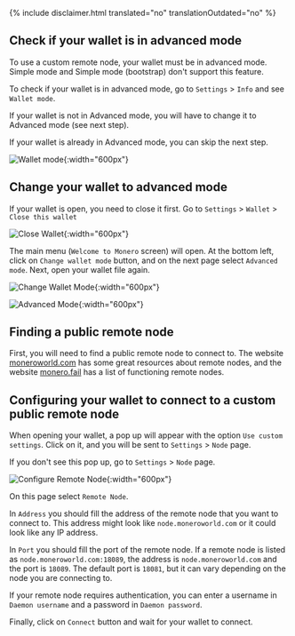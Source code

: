 {% include disclaimer.html translated="no" translationOutdated="no" %}

## Check if your wallet is in advanced mode

To use a custom remote node, your wallet must be in advanced mode. Simple
mode and Simple mode (bootstrap) don't support this feature.

To check if your wallet is in advanced mode, go to `Settings` > `Info` and see `Wallet mode`.

If your wallet is not in Advanced mode, you will have to change it to
Advanced mode (see next step).

If your wallet is already in Advanced mode, you can skip the next step.

![Wallet
mode](/img/resources/user-guides/en/remote_node/wallet_mode_info.png){:width="600px"}

## Change your wallet to advanced mode

If your wallet is open, you need to close it first. Go to `Settings` > `Wallet` > `Close this wallet`

![Close
Wallet](/img/resources/user-guides/en/remote_node/close_open_wallet.png){:width="600px"}

The main menu (`Welcome to Monero` screen) will open. At the bottom left,
click on `Change wallet mode` button, and on the next page select `Advanced
mode`. Next, open your wallet file again.

![Change Wallet
Mode](/img/resources/user-guides/en/remote_node/change_wallet_mode.png){:width="600px"}

![Advanced
Mode](/img/resources/user-guides/en/remote_node/advanced_mode.png){:width="600px"}

## Finding a public remote node

First, you will need to find a public remote node to connect to. The website
[moneroworld.com](https://moneroworld.com/#nodes) has some great resources
about remote nodes, and the website [monero.fail](https://monero.fail) has
a list of functioning remote nodes.

## Configuring your wallet to connect to a custom public remote node

When opening your wallet, a pop up will appear with the option `Use custom settings`. Click on it, and you will be sent to `Settings` > `Node` page. 

If you don't see this pop up, go to `Settings` > `Node` page.

![Configure Remote
Node](/img/resources/user-guides/en/remote_node/remote_node_config.png){:width="600px"}

On this page select `Remote Node`.

In `Address` you should fill the address of the remote node that you want to
connect to. This address might look like `node.moneroworld.com` or it could
look like any IP address.

In `Port` you should fill the port of the remote node. If a remote node is
listed as `node.moneroworld.com:18089`, the address is
`node.moneroworld.com` and the port is `18089`. The default port is `18081`,
but it can vary depending on the node you are connecting to.

If your remote node requires authentication, you can enter a username in
`Daemon username` and a password in `Daemon password`.

Finally, click on `Connect` button and wait for your wallet to connect.
